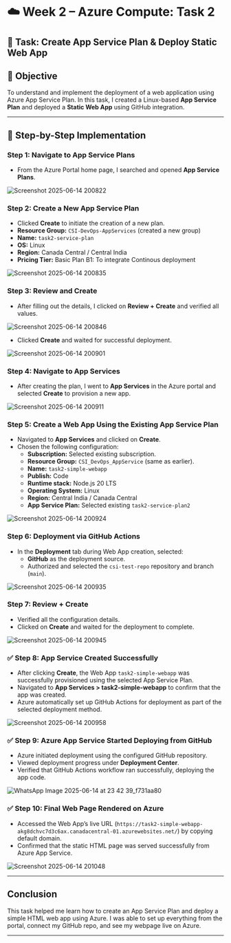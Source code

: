 # ☁️ Week 2 – Azure Compute: Task 2

## 📌 Task: Create App Service Plan & Deploy Static Web App

## 🎯 Objective

To understand and implement the deployment of a web application using Azure App Service Plan. In this task, I created a Linux-based **App Service Plan** and deployed a **Static Web App** using GitHub integration.

---

## 🧩 Step-by-Step Implementation

### Step 1: Navigate to App Service Plans

- From the Azure Portal home page, I searched and opened **App Service Plans**.

![Screenshot 2025-06-14 200822](https://github.com/user-attachments/assets/28eed4e4-9f96-4771-825e-cf780dfa0095)

### Step 2: Create a New App Service Plan

- Clicked **Create** to initiate the creation of a new plan.
- **Resource Group:** `CSI-DevOps-AppServices` (created a new group)
- **Name:** `task2-service-plan`
- **OS:** Linux
- **Region:** Canada Central / Central India
- **Pricing Tier:** Basic Plan B1: To integrate Continous deployment

![Screenshot 2025-06-14 200835](https://github.com/user-attachments/assets/e06ee256-cc2e-40bd-902d-cc2cd16c4ee3)


### Step 3: Review and Create

- After filling out the details, I clicked on **Review + Create** and verified all values.

![Screenshot 2025-06-14 200846](https://github.com/user-attachments/assets/db8f9caa-b983-4c9f-9830-9ffafc1146a2)

- Clicked **Create** and waited for successful deployment.

![Screenshot 2025-06-14 200901](https://github.com/user-attachments/assets/399d3324-a52f-47df-814c-2794fb9dc3dc)


### Step 4: Navigate to App Services

- After creating the plan, I went to **App Services** in the Azure portal and selected **Create** to provision a new app.

![Screenshot 2025-06-14 200911](https://github.com/user-attachments/assets/01365b3e-66dc-441a-9ecc-16aebb680148)


### Step 5: Create a Web App Using the Existing App Service Plan

- Navigated to **App Services** and clicked on **Create**.
- Chosen the following configuration:
  - **Subscription:** Selected existing subscription.
  - **Resource Group:** `CSI_DevOps_AppService` (same as earlier).
  - **Name:** `task2-simple-webapp`
  - **Publish:** Code
  - **Runtime stack:** Node.js 20 LTS
  - **Operating System:** Linux
  - **Region:** Central India / Canada Central
  - **App Service Plan:** Selected existing `task2-service-plan2`

![Screenshot 2025-06-14 200924](https://github.com/user-attachments/assets/c77b5b77-19ed-43ca-b29e-351905e82144)

### Step 6: Deployment via GitHub Actions

- In the **Deployment** tab during Web App creation, selected:
  - **GitHub** as the deployment source.
  - Authorized and selected the `csi-test-repo` repository and branch (`main`).

![Screenshot 2025-06-14 200935](https://github.com/user-attachments/assets/03d86e84-25d4-48f6-9d3e-eabc002cce9c)

### Step 7: Review + Create

- Verified all the configuration details.
- Clicked on **Create** and waited for the deployment to complete.

![Screenshot 2025-06-14 200945](https://github.com/user-attachments/assets/c2d3e871-3c57-432c-8b83-ed416a4fd3cb)


### ✅ Step 8: App Service Created Successfully

- After clicking **Create**, the Web App `task2-simple-webapp` was successfully provisioned using the selected App Service Plan.
- Navigated to **App Services > task2-simple-webapp** to confirm that the app was created.
- Azure automatically set up GitHub Actions for deployment as part of the selected deployment method.

![Screenshot 2025-06-14 200958](https://github.com/user-attachments/assets/8231fae8-4987-4e72-afcc-a71aff8b2ca3)


### ✅ Step 9: Azure App Service Started Deploying from GitHub

- Azure initiated deployment using the configured GitHub repository.
- Viewed deployment progress under **Deployment Center**.
- Verified that GitHub Actions workflow ran successfully, deploying the app code.

![WhatsApp Image 2025-06-14 at 23 42 39_f731aa80](https://github.com/user-attachments/assets/c7919485-a9b5-4855-853c-188d15b17381)


### ✅ Step 10: Final Web Page Rendered on Azure

- Accessed the Web App’s live URL (`https://task2-simple-webapp-akg8dchvc7d3c6ax.canadacentral-01.azurewebsites.net/`) by copying default domain.
- Confirmed that the static HTML page was served successfully from Azure App Service.

![Screenshot 2025-06-14 201048](https://github.com/user-attachments/assets/e725687e-b923-4dfd-a953-81320f026255)

---

## Conclusion

This task helped me learn how to create an App Service Plan and deploy a simple HTML web app using Azure. I was able to set up everything from the portal, connect my GitHub repo, and see my webpage live on Azure.

---
